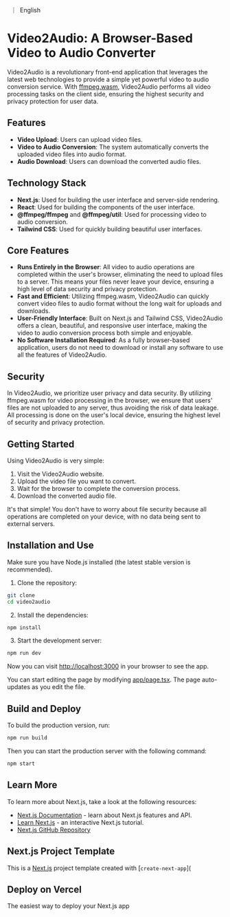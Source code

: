 <p align="left">
    <a href="README_CN.md"></a>&nbsp ｜ &nbspEnglish&nbsp 
</p>


# Video2Audio: A Browser-Based Video to Audio Converter

Video2Audio is a revolutionary front-end application that leverages the latest web technologies to provide a simple yet powerful video to audio conversion service. With [ffmpeg.wasm](https://ffmpegwasm.netlify.app/), Video2Audio performs all video processing tasks on the client side, ensuring the highest security and privacy protection for user data.

## Features

- **Video Upload**: Users can upload video files.
- **Video to Audio Conversion**: The system automatically converts the uploaded video files into audio format.
- **Audio Download**: Users can download the converted audio files.

## Technology Stack

- **Next.js**: Used for building the user interface and server-side rendering.
- **React**: Used for building the components of the user interface.
- **@ffmpeg/ffmpeg** and **@ffmpeg/util**: Used for processing video to audio conversion.
- **Tailwind CSS**: Used for quickly building beautiful user interfaces.

## Core Features

- **Runs Entirely in the Browser**: All video to audio operations are completed within the user's browser, eliminating the need to upload files to a server. This means your files never leave your device, ensuring a high level of data security and privacy protection.
- **Fast and Efficient**: Utilizing ffmpeg.wasm, Video2Audio can quickly convert video files to audio format without the long wait for uploads and downloads.
- **User-Friendly Interface**: Built on Next.js and Tailwind CSS, Video2Audio offers a clean, beautiful, and responsive user interface, making the video to audio conversion process both simple and enjoyable.
- **No Software Installation Required**: As a fully browser-based application, users do not need to download or install any software to use all the features of Video2Audio.

## Security

In Video2Audio, we prioritize user privacy and data security. By utilizing ffmpeg.wasm for video processing in the browser, we ensure that users' files are not uploaded to any server, thus avoiding the risk of data leakage. All processing is done on the user's local device, ensuring the highest level of security and privacy protection.

## Getting Started

Using Video2Audio is very simple:

1. Visit the Video2Audio website.
2. Upload the video file you want to convert.
3. Wait for the browser to complete the conversion process.
4. Download the converted audio file.

It's that simple! You don't have to worry about file security because all operations are completed on your device, with no data being sent to external servers.

## Installation and Use

Make sure you have Node.js installed (the latest stable version is recommended).

1. Clone the repository:

```bash
git clone 
cd video2audio
```
2. Install the dependencies:

```bash
npm install
```

3. Start the development server:

```bash
npm run dev
```

Now you can visit [http://localhost:3000](http://localhost:3000) in your browser to see the app.

You can start editing the page by modifying [app/page.tsx](app/page.tsx). The page auto-updates as you edit the file.

## Build and Deploy

To build the production version, run:

```bash
npm run build
```

Then you can start the production server with the following command:

```bash
npm start
```

## Learn More

To learn more about Next.js, take a look at the following resources:

- [Next.js Documentation](https://nextjs.org/docs) - learn about Next.js features and API.
- [Learn Next.js](https://nextjs.org/learn) - an interactive Next.js tutorial.
- [Next.js GitHub Repository](https://github.com/vercel/next.js/)

## Next.js Project Template

This is a [Next.js](https://nextjs.org/) project template created with [`create-next-app`](

## Deploy on Vercel

The easiest way to deploy your Next.js app
